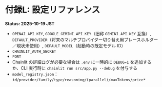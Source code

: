 # 付録L: 設定リファレンス
**Status: 2025-10-19 JST**

- `OPENAI_API_KEY`, `GOOGLE_GEMINI_API_KEY`（旧称 `GEMINI_API_KEY` 互換）, `DEFAULT_PROVIDER`（将来のマルチプロバイダー切り替え用プレースホルダー／現状未使用）, `DEFAULT_MODEL`（起動時の既定モデル ID）
- `CHAINLIT_AUTH_SECRET`
- `PORT`
- Chainlit の詳細ログが必要な場合は `.env` に一時的に `DEBUG=1` を追加するか、CLI 実行時に `chainlit run src/app.py --debug` を付与する
- `model_registry.json`：`id/provider/family/type/reasoning/(parallel)/maxTokens/price*`
